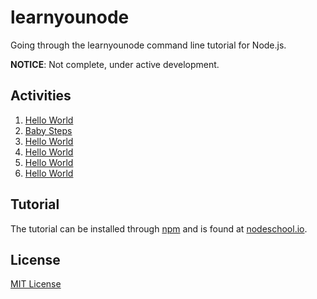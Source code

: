 learnyounode
==============

Going through the learnyounode command line tutorial for Node.js.

**NOTICE**: Not complete, under active development.

## Activities
1. [Hello World](HelloWorld.js)<br>
2. [Baby Steps](HelloWorld.js)<br>
3. [Hello World](HelloWorld.js)<br>
4. [Hello World](HelloWorld.js)<br>
5. [Hello World](HelloWorld.js)<br>
6. [Hello World](HelloWorld.js)<br>


## Tutorial 
The tutorial can be installed through [npm](https://www.npmjs.org/package/learnyounode) and is found at [nodeschool.io](http://nodeschool.io/#learn-you-node).

## License
[MIT License](LICENSE)

